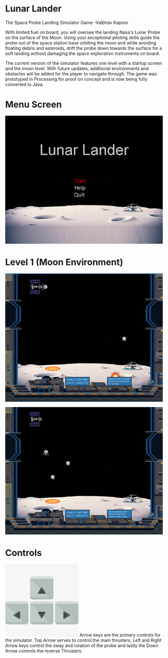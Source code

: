 #
# Lunar Lander

The Space Probe Landing Simulator Game -Vaibhav Kapoor

With limited fuel on board, you will oversee the landing Nasa&#39;s Lunar Probe on the surface of the Moon. Using your exceptional piloting skills guide the probe out of the space station base orbiting the moon and while avoiding floating debris and asteroids, drift the probe down towards the surface for a soft landing without damaging the space exploration instruments on board.

The current version of the simulator features one level with a startup screen and the moon level. With future updates, additional environments and obstacles will be added for the player to navigate through. The game was prototyped in Processing for proof on concept and is now being fully converted to Java.

# Menu Screen

![MenuScreen](/Screenshots/MenuScreen.png)

# Level 1 (Moon Environment)

![MoonLevelUndocking](/Screenshots/InGame1.png)

![MoonLevelLandingSequence](/Screenshots/InGame2.png)

# Controls

![Contol Keys](/Screenshots/Controls.jpg?display=inline-block) Arrow keys are the primary controls for the simulator. Top Arrow serves to control the main thrusters, Left and Right Arrow keys control the sway and rotation of the probe and lastly the Down Arrow controls the reverse Thrusters. 

